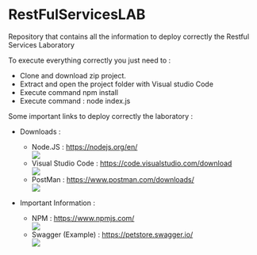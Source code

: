 <!DOCTYPE html>
<html>
<body>
	<h1>RestFulServicesLAB</h1>
	<p>Repository that contains all the information to deploy correctly the Restful Services Laboratory</p>
	<p>To execute everything correctly you just need to :</p>
	<ul>
		<li>Clone and download zip project.</li>
		<li>Extract and open the project folder with Visual studio Code</li>
		<li>Execute command npm install</li>
		<li>Execute command : node index.js</li>
	</ul>
	<p>Some important links to deploy correctly the laboratory :</p>
	<ul>
		<li>Downloads :</li>
		<p></p>
		<ul>
			<li>Node.JS :  <a href="https://nodejs.org/en/">https://nodejs.org/en/</a></li>
			<img class="img-nodejs" src="https://user-images.githubusercontent.com/52389293/228718314-a11fd12d-736c-43e0-8096-952e6adaf816.png">
			<li>Visual Studio Code : <a href="https://code.visualstudio.com/download">https://code.visualstudio.com/download</a></li>
			<img class="img-visual" src="https://user-images.githubusercontent.com/52389293/228719624-29d361fa-62e6-46cd-9ce6-ebc37af9dd75.png">
			<li>PostMan : <a href="https://www.postman.com/downloads/">https://www.postman.com/downloads/</a></li>
			<img class="img-visual" src="https://user-images.githubusercontent.com/52389293/228720148-d21d2c33-76fe-47b7-9c76-571e1f3d926c.png">
		</ul>
		<p></p>
		<li>Important Information :</li>
		<p></p>
		<ul>
			<li>NPM : <a href="https://www.npmjs.com/">https://www.npmjs.com/</a></li>
			<img class="img-npm" src="https://user-images.githubusercontent.com/52389293/228719356-d0d00f11-76ed-429f-a56f-bc13749bea4f.png">
			<li>Swagger (Example) : <a href="https://petstore.swagger.io/">https://petstore.swagger.io/</a></li>
			<img class="img-swagger" src="https://user-images.githubusercontent.com/52389293/228717246-9dd1030c-a0e5-4d2d-b27d-37addb579293.png">
		</ul>
	</ul>
</body>
</html>


